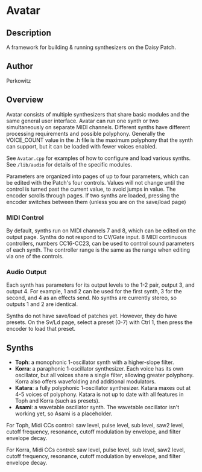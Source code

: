 # Avatar

## Description

A framework for building & running synthesizers on the Daisy Patch.

## Author

Perkowitz

## Overview

Avatar consists of multiple synthesizers that share basic modules and the same general user interface.
Avatar can run one synth or two simultaneously on separate MIDI channels. Different synths have
different processing requirements and possible polyphony. Generally the VOICE_COUNT value in the .h
file is the maximum polyphony that the synth can support, but it can be loaded with fewer voices enabled.

See `Avatar.cpp` for examples of how to configure and load various synths. See `/lib/audio` for
details of the specific modules.

Parameters are organized into pages of up to four parameters, which can be edited with the Patch's
four controls. Values will not change until the control is turned past the current value, to avoid
jumps in value. The encoder scrolls through pages. If two synths are loaded, pressing the encoder
switches between them (unless you are on the save/load page)

### MIDI Control

By default, synths run on MIDI channels 7 and 8, which can be edited on the output page. Synths do not respond to CV/Gate
input. 8 MIDI continuous controllers, numbers CC16-CC23, can be used to control sound parameters of each synth. The 
controller range is the same as the range when editing via one of the controls.

### Audio Output

Each synth has parameters for its output levels to the 1-2 pair, output 3, and output 4. For example, 1 and 2
can be used for the first synth, 3 for the second, and 4 as an effects send. No synths are currently stereo,
so outputs 1 and 2 are identical.

Synths do not have save/load of patches yet. However, they do have presets. On the Sv/Ld page, select
a preset (0-7) with Ctrl 1, then press the encoder to load that preset. 

## Synths

- **Toph**: a monophonic 1-oscillator synth with a higher-slope filter.
- **Korra**: a paraphonic 1-oscillator synthesizer. Each voice has its own oscillator, but all voices
share a single filter, allowing greater polyphony. Korra also offers wavefolding and additional modulators.
- **Katara**: a fully polyphonic 1-oscillator synthesizer. Katara maxes out at 4-5 voices of polyphony. Katara is not
up to date with all features in Toph and Korra (such as presets).
- **Asami**: a wavetable oscillator synth. The wavetable oscillator isn't working yet, so Asami is a placeholder.

For Toph, Midi CCs control:
saw level, pulse level, sub level, saw2 level, cutoff frequency, resonance, 
cutoff modulation by envelope, and filter envelope decay.

For Korra, Midi CCs control:
saw level, pulse level, sub level, saw2 level, cutoff frequency, resonance, 
cutoff modulation by envelope, and filter envelope decay.
